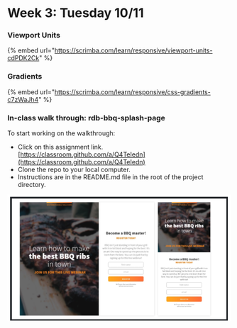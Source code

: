 # Week 3: Tuesday 10/11

### Viewport Units

{% embed url="https://scrimba.com/learn/responsive/viewport-units-cdPDK2Ck" %}

### Gradients

{% embed url="https://scrimba.com/learn/responsive/css-gradients-c7zWaJh4" %}

### In-class walk through: rdb-bbq-splash-page

To start working on the walkthrough:

* Click on this assignment link. [https://classroom.github.com/a/Q4TeIedn](https://classroom.github.com/a/Q4TeIedn)
* Clone the repo to your local computer.
* Instructions are in the README.md file in the root of the project directory.

![](../.gitbook/assets/image%20%2887%29.png)

